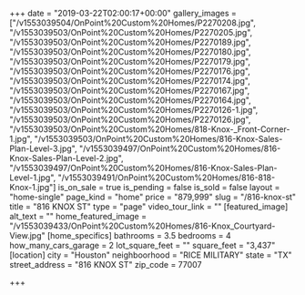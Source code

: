 +++
date = "2019-03-22T02:00:17+00:00"
gallery_images = ["/v1553039504/OnPoint%20Custom%20Homes/P2270208.jpg", "/v1553039503/OnPoint%20Custom%20Homes/P2270205.jpg", "/v1553039503/OnPoint%20Custom%20Homes/P2270189.jpg", "/v1553039503/OnPoint%20Custom%20Homes/P2270180.jpg", "/v1553039503/OnPoint%20Custom%20Homes/P2270179.jpg", "/v1553039503/OnPoint%20Custom%20Homes/P2270176.jpg", "/v1553039503/OnPoint%20Custom%20Homes/P2270174.jpg", "/v1553039503/OnPoint%20Custom%20Homes/P2270167.jpg", "/v1553039503/OnPoint%20Custom%20Homes/P2270164.jpg", "/v1553039503/OnPoint%20Custom%20Homes/P2270126-1.jpg", "/v1553039503/OnPoint%20Custom%20Homes/P2270126.jpg", "/v1553039503/OnPoint%20Custom%20Homes/818-Knox-_Front-Corner-1.jpg", "/v1553039503/OnPoint%20Custom%20Homes/816-Knox-Sales-Plan-Level-3.jpg", "/v1553039497/OnPoint%20Custom%20Homes/816-Knox-Sales-Plan-Level-2.jpg", "/v1553039497/OnPoint%20Custom%20Homes/816-Knox-Sales-Plan-Level-1.jpg", "/v1553039491/OnPoint%20Custom%20Homes/816-818-Knox-1.jpg"]
is_on_sale = true
is_pending = false
is_sold = false
layout = "home-single"
page_kind = "home"
price = "879,999"
slug = "/816-knox-st"
title = "816 KNOX ST"
type = "page"
video_tour_link = ""
[featured_image]
alt_text = ""
home_featured_image = "/v1553039433/OnPoint%20Custom%20Homes/816-Knox_Courtyard-View.jpg"
[home_specifics]
bathrooms = 3.5
bedrooms = 4
how_many_cars_garage = 2
lot_square_feet = ""
square_feet = "3,437"
[location]
city = "Houston"
neighboorhood = "RICE MILITARY"
state = "TX"
street_address = "816 KNOX ST"
zip_code = 77007

+++

